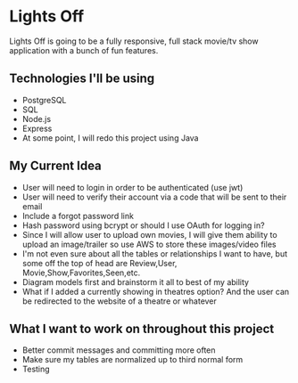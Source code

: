 # Lights Off
Lights Off is going to be a fully responsive, full stack movie/tv show application with a bunch of fun features.

## Technologies I'll be using
* PostgreSQL
* SQL
* Node.js
* Express
* At some point, I will redo this project using Java

## My Current Idea
* User will need to login in order to be authenticated (use jwt)
* User will need to verify their account via a code that will be sent to their email 
* Include a forgot password link
* Hash password using bcrypt or should I use OAuth for logging in?
* Since I will allow user to upload own movies, I will give them ability to upload an image/trailer so use AWS to store these images/video files
* I'm not even sure about all the tables or relationships I want to have, but some off the top of head are Review,User, Movie,Show,Favorites,Seen,etc.
* Diagram models first and brainstorm it all to best of my ability
* What if I added a currently showing in theatres option? And the user can be redirected to the website of a theatre or whatever

## What I want to work on throughout this project
* Better commit messages and committing more often
* Make sure my tables are normalized up to third normal form
* Testing


